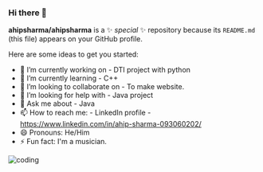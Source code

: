 ### Hi there 👋

**ahipsharma/ahipsharma** is a ✨ _special_ ✨ repository because its `README.md` (this file) appears on your GitHub profile.

Here are some ideas to get you started:

- 🔭 I’m currently working on - DTI project with python
- 🌱 I’m currently learning - C++
- 👯 I’m looking to collaborate on - To make website.
- 🤔 I’m looking for help with - Java project
- 💬 Ask me about - Java
- 📫 How to reach me: - LinkedIn profile - https://www.linkedin.com/in/ahip-sharma-093060202/
- 😄 Pronouns: He/Him
- ⚡ Fun fact: I'm a musician.



![coding](https://user-images.githubusercontent.com/76726757/171139371-96260c2e-0b0a-4db3-8e7e-ace2f0ef6b43.gif)
